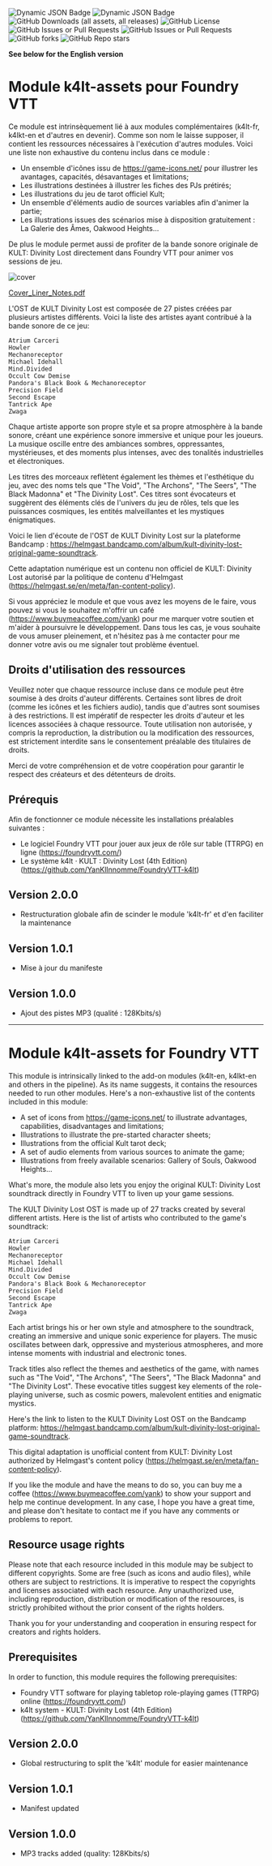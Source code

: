 ![Dynamic JSON Badge](https://img.shields.io/badge/dynamic/json?url=https%3A%2F%2Fraw.githubusercontent.com%2FYanKlInnomme%2FFoundryVTT-k4lt-assets%2Fmaster%2Fmodule.json&query=%24.compatibility.verified&label=foundry%20vtt&color=%23ee9b3a) ![Dynamic JSON Badge](https://img.shields.io/badge/dynamic/json?url=https%3A%2F%2Fraw.githubusercontent.com%2FYanKlInnomme%2FFoundryVTT-k4lt-assets%2Fmaster%2Fmodule.json&query=%24.version&label=version&color=%230f2f2b) ![GitHub Downloads (all assets, all releases)](https://img.shields.io/github/downloads/YanKlInnomme/FoundryVTT-k4lt-assets/total) ![GitHub License](https://img.shields.io/github/license/YanKlInnomme/FoundryVTT-k4lt-assets) ![GitHub Issues or Pull Requests](https://img.shields.io/github/issues-raw/YanKlInnomme/FoundryVTT-k4lt-assets) ![GitHub Issues or Pull Requests](https://img.shields.io/github/issues-closed-raw/YanKlInnomme/FoundryVTT-k4lt-assets) ![GitHub forks](https://img.shields.io/github/forks/YanKlInnomme/FoundryVTT-k4lt-assets) ![GitHub Repo stars](https://img.shields.io/github/stars/YanKlInnomme/FoundryVTT-k4lt-assets)

**See below for the English version**

# Module k4lt-assets pour Foundry VTT

Ce module est intrinsèquement lié à aux modules complémentaires (k4lt-fr, k4lkt-en et d'autres en devenir). Comme son nom le laisse supposer, il contient les ressources nécessaires à l'exécution d'autres modules. Voici une liste non exhaustive du contenu inclus dans ce module :
 * Un ensemble d'icônes issu de https://game-icons.net/ pour illustrer les avantages, capacités, désavantages et limitations;
 * Les illustrations destinées à illustrer les fiches des PJs prétirés;
 * Les illustrations du jeu de tarot officiel Kult;
 * Un ensemble d'éléments audio de sources variables afin d'animer la partie;
 * Les illustrations issues des scénarios mise à disposition gratuitement : La Galerie des Âmes, Oakwood Heights...

De plus le module permet aussi de profiter de la bande sonore originale de KULT: Divinity Lost directement dans Foundry VTT pour animer vos sessions de jeu.

![cover](https://github.com/YanKlInnomme/FoundryVTT-k4lt-assets/assets/100078854/dd993c1a-4b2b-40d3-8905-7983cd8cad5b)

[Cover_Liner_Notes.pdf](https://github.com/YanKlInnomme/FoundryVTT-k4lt-ost/files/10847785/162925347-1c696e-00._Cover___Liner_Notes.pdf)

L'OST de KULT Divinity Lost est composée de 27 pistes créées par plusieurs artistes différents. Voici la liste des artistes ayant contribué à la bande sonore de ce jeu:
 
    Atrium Carceri
    Howler
    Mechanoreceptor
    Michael Idehall
    Mind.Divided
    Occult Cow Demise
    Pandora's Black Book & Mechanoreceptor
    Precision Field
    Second Escape
    Tantrick Ape
    Zwaga

Chaque artiste apporte son propre style et sa propre atmosphère à la bande sonore, créant une expérience sonore immersive et unique pour les joueurs. La musique oscille entre des ambiances sombres, oppressantes, mystérieuses, et des moments plus intenses, avec des tonalités industrielles et électroniques.

Les titres des morceaux reflètent également les thèmes et l'esthétique du jeu, avec des noms tels que "The Void", "The Archons", "The Seers", "The Black Madonna" et "The Divinity Lost". Ces titres sont évocateurs et suggèrent des éléments clés de l'univers du jeu de rôles, tels que les puissances cosmiques, les entités malveillantes et les mystiques énigmatiques.

Voici le lien d'écoute de l'OST de KULT Divinity Lost sur la plateforme Bandcamp : https://helmgast.bandcamp.com/album/kult-divinity-lost-original-game-soundtrack.

Cette adaptation numérique est un contenu non officiel de KULT: Divinity Lost autorisé par la politique de contenu d'Helmgast (https://helmgast.se/en/meta/fan-content-policy).

Si vous appréciez le module et que vous avez les moyens de le faire, vous pouvez si vous le souhaitez m'offrir un café (https://www.buymeacoffee.com/yank) pour me marquer votre soutien et m'aider à poursuivre le développement. Dans tous les cas, je vous souhaite de vous amuser pleinement, et n'hésitez pas à me contacter pour me donner votre avis ou me signaler tout problème éventuel.

## Droits d'utilisation des ressources

Veuillez noter que chaque ressource incluse dans ce module peut être soumise à des droits d'auteur différents. Certaines sont libres de droit (comme les icônes et les fichiers audio), tandis que d'autres sont soumises à des restrictions. Il est impératif de respecter les droits d'auteur et les licences associées à chaque ressource. Toute utilisation non autorisée, y compris la reproduction, la distribution ou la modification des ressources, est strictement interdite sans le consentement préalable des titulaires de droits.

Merci de votre compréhension et de votre coopération pour garantir le respect des créateurs et des détenteurs de droits.

## Prérequis

Afin de fonctionner ce module nécessite les installations préalables suivantes :
 * Le logiciel Foundry VTT pour jouer aux jeux de rôle sur table (TTRPG) en ligne (https://foundryvtt.com/)
 * Le système k4lt · KULT : Divinity Lost (4th Edition) (https://github.com/YanKlInnomme/FoundryVTT-k4lt)

## Version 2.0.0

 * Restructuration globale afin de scinder le module 'k4lt-fr' et d'en faciliter la maintenance

## Version 1.0.1

 * Mise à jour du manifeste

## Version 1.0.0

 * Ajout des pistes MP3 (qualité : 128Kbits/s)

 ---------------------------------------------------------------------

# Module k4lt-assets for Foundry VTT

This module is intrinsically linked to the add-on modules (k4lt-en, k4lkt-en and others in the pipeline). As its name suggests, it contains the resources needed to run other modules. Here's a non-exhaustive list of the contents included in this module:
 * A set of icons from https://game-icons.net/ to illustrate advantages, capabilities, disadvantages and limitations;
 * Illustrations to illustrate the pre-started character sheets;
 * Illustrations from the official Kult tarot deck;
 * A set of audio elements from various sources to animate the game;
 * Illustrations from freely available scenarios: Gallery of Souls, Oakwood Heights...

What's more, the module also lets you enjoy the original KULT: Divinity Lost soundtrack directly in Foundry VTT to liven up your game sessions.

The KULT Divinity Lost OST is made up of 27 tracks created by several different artists. Here is the list of artists who contributed to the game's soundtrack:
 
    Atrium Carceri
    Howler
    Mechanoreceptor
    Michael Idehall
    Mind.Divided
    Occult Cow Demise
    Pandora's Black Book & Mechanoreceptor
    Precision Field
    Second Escape
    Tantrick Ape
    Zwaga

Each artist brings his or her own style and atmosphere to the soundtrack, creating an immersive and unique sonic experience for players. The music oscillates between dark, oppressive and mysterious atmospheres, and more intense moments with industrial and electronic tones.

Track titles also reflect the themes and aesthetics of the game, with names such as "The Void", "The Archons", "The Seers", "The Black Madonna" and "The Divinity Lost". These evocative titles suggest key elements of the role-playing universe, such as cosmic powers, malevolent entities and enigmatic mystics.

Here's the link to listen to the KULT Divinity Lost OST on the Bandcamp platform: https://helmgast.bandcamp.com/album/kult-divinity-lost-original-game-soundtrack.

This digital adaptation is unofficial content from KULT: Divinity Lost authorized by Helmgast's content policy (https://helmgast.se/en/meta/fan-content-policy).

If you like the module and have the means to do so, you can buy me a coffee (https://www.buymeacoffee.com/yank) to show your support and help me continue development. In any case, I hope you have a great time, and please don't hesitate to contact me if you have any comments or problems to report.

## Resource usage rights

Please note that each resource included in this module may be subject to different copyrights. Some are free (such as icons and audio files), while others are subject to restrictions. It is imperative to respect the copyrights and licenses associated with each resource. Any unauthorized use, including reproduction, distribution or modification of the resources, is strictly prohibited without the prior consent of the rights holders.

Thank you for your understanding and cooperation in ensuring respect for creators and rights holders.

## Prerequisites

In order to function, this module requires the following prerequisites:
 * Foundry VTT software for playing tabletop role-playing games (TTRPG) online (https://foundryvtt.com/)
 * k4lt system - KULT: Divinity Lost (4th Edition) (https://github.com/YanKlInnomme/FoundryVTT-k4lt)

## Version 2.0.0

 * Global restructuring to split the 'k4lt' module for easier maintenance

## Version 1.0.1

 * Manifest updated

## Version 1.0.0

 * MP3 tracks added (quality: 128Kbits/s)
